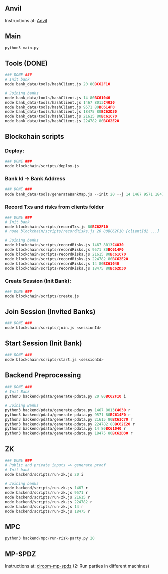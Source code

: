 ## Anvil

Instructions at: [Anvil](https://medium.com/@maria.magdalena.makeup/foundry-anvil-a-local-ethereum-node-for-development-642ca28f7892)

## Main

```python
python3 main.py
```


## Tools (DONE)

```python
### DONE ###
# Init bank
node bank_data/tools/hashClient.js 20 80BC62F10

# Joining banks
node bank_data/tools/hashClient.js 14 80BC61040
node bank_data/tools/hashClient.js 1467 8013C4030
node bank_data/tools/hashClient.js 9571 80BC614F0
node bank_data/tools/hashClient.js 18475 80BC62D30
node bank_data/tools/hashClient.js 21615 80BC61C70
node bank_data/tools/hashClient.js 224782 80BC62E20
```

## Blockchain scripts


### Deploy:

```python
### DONE ###
node blockchain/scripts/deploy.js
```
### Bank Id -> Bank Address

```python
### DONE ###
node bank_data/tools/generateBankMap.js --init 20 --j 14 1467 9571 18475 21615 224782
```

### Record Txs and risks from clients folder

```python
### DONE ###
# Init bank
node blockchain/scripts/recordTxs.js 80BC62F10
# node blockchain/scripts/recordRisks.js 20 80BC62F10 [clientId2 ...]

# Joining banks
node blockchain/scripts/recordRisks.js 1467 8013C4030
node blockchain/scripts/recordRisks.js 9571 80BC614F0
node blockchain/scripts/recordRisks.js 21615 80BC61C70
node blockchain/scripts/recordRisks.js 224782 80BC62E20
node blockchain/scripts/recordRisks.js 14 80BC61040
node blockchain/scripts/recordRisks.js 18475 80BC62D30
```



### Create Session (Init Bank):

```python
### DONE ###
node blockchain/scripts/create.js
```

## Join Session (Invited Banks)


```python
### DONE ###
node blockchain/scripts/join.js <sessionId>
```

## Start Session (Init Bank)


```python
### DONE ###
node blockchain/scripts/start.js <sessionId>
```

## Backend Preprocessing
```python
### DONE ###
# Init Bank
python3 backend/pdata/generate-pdata.py 20 80BC62F10 i

# Joining Banks
python3 backend/pdata/generate-pdata.py 1467 8013C4030 r
python3 backend/pdata/generate-pdata.py 9571 80BC614F0 r
python3 backend/pdata/generate-pdata.py 21615 80BC61C70 r
python3 backend/pdata/generate-pdata.py 224782 80BC62E20 r
python3 backend/pdata/generate-pdata.py 14 80BC61040 r
python3 backend/pdata/generate-pdata.py 18475 80BC62D30 r
```

## ZK

```python
### DONE ###
# Public and private inputs => generate proof
# Init bank
node backend/scripts/run-zk.js 20 i

# Joining banks
node backend/scripts/run-zk.js 1467 r
node backend/scripts/run-zk.js 9571 r
node backend/scripts/run-zk.js 21615 r
node backend/scripts/run-zk.js 224782 r
node backend/scripts/run-zk.js 14 r
node backend/scripts/run-zk.js 18475 r
```

## MPC 

```python
python3 backend/mpc/run-risk-party.py 20
```



## MP-SPDZ

Instructions at: [circom-mp-spdz](https://hackmd.io/Iuu9yge4ShKBjawAcmFjvw?view) (2: Run parties in different machines)